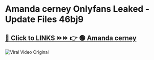 
 # Amanda cerney Onlyfans Leaked - Update Files 46bj9

## <h2><a href="https://clipsfans.com/Amanda_cerney&ref=git">🔗 Click to LINKS ⏩⏩ 👉 🟢 Amanda cerney </a></h2>

<a href="https://clipsfans.com/Amanda_cerney&ref=git" rel="nofollow" data-target="animated-image.originalLink"><img src="https://i.ibb.co.com/xMMVF88/686577567.gif" alt="Viral Video Original" style="max-width: 100%; display: inline-block;" data-target="animated-image.originalImage"></a>

